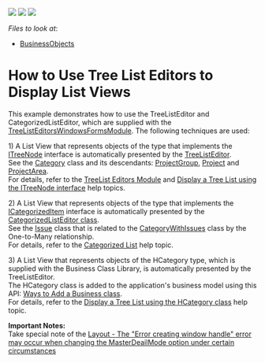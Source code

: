 <!-- default badges list -->
![](https://img.shields.io/endpoint?url=https://codecentral.devexpress.com/api/v1/VersionRange/128594891/22.2.6%2B)
[![](https://img.shields.io/badge/Open_in_DevExpress_Support_Center-FF7200?style=flat-square&logo=DevExpress&logoColor=white)](https://supportcenter.devexpress.com/ticket/details/E1125)
[![](https://img.shields.io/badge/📖_How_to_use_DevExpress_Examples-e9f6fc?style=flat-square)](https://docs.devexpress.com/GeneralInformation/403183)
<!-- default badges end -->
<!-- default file list -->
*Files to look at*:

* [BusinessObjects](./CS/EFCore/UseTreeListEF/UseTreeListEF.Module/BusinessObjects/)
<!-- default file list end -->
# How to Use Tree List Editors to Display List Views


This example demonstrates how to use the TreeListEditor and CategorizedListEditor, which are supplied with the [TreeListEditorsWindowsFormsModule](https://docs.devexpress.com/eXpressAppFramework/DevExpress.ExpressApp.TreeListEditors.Win.TreeListEditorsWindowsFormsModule). The following techniques are used:</p><p>1) A List View that represents objects of the type that implements the [ITreeNode](https://docs.devexpress.com/eXpressAppFramework/DevExpress.Persistent.Base.General.ITreeNode) interface is automatically presented by the [TreeListEditor](https://docs.devexpress.com/eXpressAppFramework/DevExpress.ExpressApp.TreeListEditors.Win.TreeListEditor).<br />
See the [Category](./CS/EFCore/UseTreeListEF/UseTreeListEF.Module/BusinessObjects/Category.cs) class and its descendants: [ProjectGroup](./CS/EFCore/UseTreeListEF/UseTreeListEF.Module/BusinessObjects/ProjectGroup.cs), [Project](./CS/EFCore/UseTreeListEF/UseTreeListEF.Module/BusinessObjects/Project.cs) and [ProjectArea](./CS/EFCore/UseTreeListEF/UseTreeListEF.Module/BusinessObjects/ProjectArea.cs).<br />
For details, refer to the [TreeList Editors Module](https://docs.devexpress.com/eXpressAppFramework/112836/application-shell-and-base-infrastructure/tree-list-editors/tree-list-editors-module-overview) and [Display a Tree List using the ITreeNode interface](https://docs.devexpress.com/eXpressAppFramework/112837/application-shell-and-base-infrastructure/tree-list-editors/display-a-tree-list-using-the-tree-node-interface) help topics.</p><p>2) A List View that represents objects of the type that implements the [ICategorizedItem](https://docs.devexpress.com/eXpressAppFramework/DevExpress.Persistent.Base.General.ICategorizedItem) interface is automatically presented by the [CategorizedListEditor class](https://docs.devexpress.com/eXpressAppFramework/DevExpress.ExpressApp.TreeListEditors.Win.CategorizedListEditor).<br />
See the [Issue](./CS/EFCore/UseTreeListEF/UseTreeListEF.Module/BusinessObjects/Issue.cs) class that is related to the [CategoryWithIssues](./CS/EFCore/UseTreeListEF/UseTreeListEF.Module/BusinessObjects/CategoryWithIssues.cs)  class by the One-to-Many relationship.<br />
For details, refer to the [Categorized List](https://docs.devexpress.com/eXpressAppFramework/112838/application-shell-and-base-infrastructure/tree-list-editors/categorized-list) help topic.</p><p>3) A List View that represents objects of the HCategory type, which is supplied with the Business Class Library, is automatically presented by the TreeListEditor.<br />
The HCategory class is added to the application's business model using this API: [Ways to Add a Business class](https://docs.devexpress.com/eXpressAppFramework/112847/business-model-design-orm/ways-to-add-a-business-class).<br />
For details, refer to the [Display a Tree List using the HCategory class](https://docs.devexpress.com/eXpressAppFramework/112839/application-shell-and-base-infrastructure/tree-list-editors/display-a-tree-list-using-the-category-class) help topic.</p><p><strong>I</strong><strong>mportant Notes:</strong><br />
Take special note of the <a href="https://www.devexpress.com/Support/Center/p/B181657">Layout - The "Error creating window handle" error may occur when changing the MasterDeailMode option under certain circumstances</a></p>

<br/>


